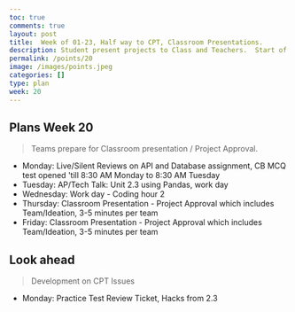 ```yaml
---
toc: true
comments: true
layout: post
title:  Week of 01-23, Half way to CPT, Classroom Presentations.
description: Student present projects to Class and Teachers.  Start of College Board Unit 2 data lectures.
permalink: /points/20
image: /images/points.jpeg
categories: []
type: plan
week: 20
---
```


## Plans Week 20
> Teams prepare for Classroom presentation / Project Approval.

- Monday: Live/Silent Reviews on API and Database assignment, CB MCQ test opened 'till 8:30 AM Monday to 8:30 AM Tuesday
- Tuesday: AP/Tech Talk: Unit 2.3 using Pandas, work day
- Wednesday: Work day - Coding hour 2
- Thursday: Classroom Presentation - Project Approval which includes Team/Ideation, 3-5 minutes per team
- Friday: Classroom Presentation - Project Approval which includes Team/Ideation, 3-5 minutes per team

## Look ahead
> Development on CPT Issues

- Monday: Practice Test Review Ticket, Hacks from 2.3
